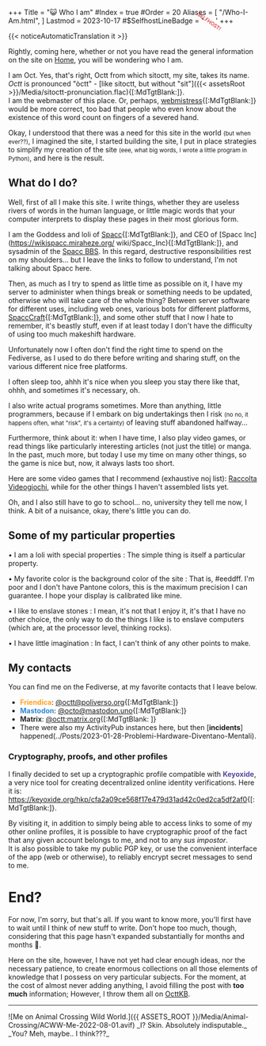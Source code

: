 +++
Title = "😺 Who I am"
#Index = true
#Order = 20
Aliases = [
  "/Who-I-Am.html",
]
Lastmod = 2023-10-17
#$SelfhostLineBadge = '<small style="Color:#CC0000; Font-Size:X-Small; Display:Inline-Block; Rotate:35deg; Margin-Left:-1.5em; Margin-Right:-1.5em;" >SELFHOST!</small>'
+++

{{< noticeAutomaticTranslation it >}}



Rightly, coming here, whether or not you have read the general information on the site on [Home](./index.html), you will be wondering who I am.

I am Oct. Yes, that's right, Octt from which sitoctt, my site, takes its name.  
_Octt_ is pronounced "òctt" - [like sitoctt, but without "sit"]({{< assetsRoot >}}/Media/sitoctt-pronunciation.flac){[:MdTgtBlank:]}.  
I am the webmaster of this place. Or, perhaps, [webmistress](https://www.dictionary.com/browse/webmistress){[:MdTgtBlank:]} would be more correct, too bad that people who even know about the existence of this word count on fingers of a severed hand.

Okay, I understood that there was a need for this site in the world <small>(but when ever??)</small>, I imagined the site, I started building the site, I put in place strategies to simplify my creation of the site <small>(eee, what big words, I wrote a little program in Python)</small>, and here is the result.

## What do I do?

Well, first of all I make this site. I write things, whether they are useless rivers of words in the human language, or little magic words that your computer interprets to display these pages in their most glorious form.

I am the Goddess and loli of [Spacc](https://wikispacc.miraheze.org/wiki/Spacc){[:MdTgtBlank:]}, and CEO of [Spacc Inc](https://wikispacc.miraheze.org/ wiki/Spacc_Inc){[:MdTgtBlank:]}, and sysadmin of the [Spacc BBS](https://bbs.spacc.eu.org). In this regard, destructive responsibilities rest on my shoulders... but I leave the links to follow to understand, I'm not talking about Spacc here.

Then, as much as I try to spend as little time as possible on it, I have my server to administer when things break or something needs to be updated, otherwise who will take care of the whole thing? Between server software for different uses, including web ones, various bots for different platforms, [SpaccCraft](https://wikispacc.miraheze.org/wiki/SpaccCraft){[:MdTgtBlank:]}, and some other stuff that I now I hate to remember, it's beastly stuff, even if at least today I don't have the difficulty of using too much makeshift hardware.

Unfortunately now I often don't find the right time to spend on the Fediverse, as I used to do there before writing and sharing stuff, on the various different nice free platforms.

I often sleep too, ahhh it's nice when you sleep you stay there like that, ohhh, and sometimes it's necessary, oh.

I also write actual programs sometimes. More than anything, little programmers, because if I embark on big undertakings then I risk <small>(no no, it happens often, what "risk", it's a certainty)</small> of leaving stuff abandoned halfway...

Furthermore, think about it: when I have time, I also play video games, or read things like particularly interesting articles (not just the title) or manga. In the past, much more, but today I use my time on many other things, so the game is nice but, now, it always lasts too short.

Here are some video games that I recommend (exhaustive noj list): [Raccolta Videogiochi](./Raccolte/Gaming/Raccolta-Videogiochi.html), while for the other things I haven't assembled lists yet.

Oh, and I also still have to go to school... no, university they tell me now, I think. A bit of a nuisance, okay, there's little you can do.

## Some of my particular properties

• I am a loli with special properties
: The simple thing is itself a particular property.

• My favorite color is the background color of the site
: That is, #eeddff. I'm poor and I don't have Pantone colors, this is the maximum precision I can guarantee. I hope your display is calibrated like mine.

• I like to enslave stones
: I mean, it's not that I enjoy it, it's that I have no other choice, the only way to do the things I like is to enslave computers (which are, at the processor level, thinking rocks).

• I have little imagination
: In fact, I can't think of any other points to make.

## My contacts

You can find me on the Fediverse, at my favorite contacts that I leave below.

- <b style="Color:#FFA020;">Friendica</b>: [@octt@poliverso.org](https://poliverso.org/profile/octt){[:MdTgtBlank:]}  
- <b style="Color:#3088D4;">Mastodon</b>: [@octo@mastodon.uno](https://mastodon.uno/@octo){[:MdTgtBlank:]}  
- <b style="Color:#2D2D2D;">Matrix</b>: [@octt:matrix.org](https://matrix.to/#/@octt:matrix.org){[:MdTgtBlank: ]}
- There were also my ActivityPub instances here, but then [**incidents**] happened(../Posts/2023-01-28-Problemi-Hardware-Diventano-Mentali).

<!--
- ~~<b style="Color:#60C000/*#7FE600*/;">Misskey</b>[:SelfhostLineBadge:]: [@octt@miss.octt.eu.org](https://miss .octt.eu.org/@octt){[:MdTgtBlank:]}~~
- ~~<b style="Color:#DF8958;">GoToSocial</b>[:SelfhostLineBadge:]: [@octt@godo.octt.eu.org](https://godo.octt.eu.org /@octt){[:MdTgtBlank:]}~~
-->

### Cryptography, proofs, and other profiles

I finally decided to set up a cryptographic profile compatible with <b style="Color:#56479E;">Keyoxide</b>, a very nice tool for creating decentralized online identity verifications. Here it is: <https://keyoxide.org/hkp/cfa2a09ce568f17e479d31ad42c0ed2ca5df2af0>{[:MdTgtBlank:]}.

By visiting it, in addition to simply being able to access links to some of my other online profiles, it is possible to have cryptographic proof of the fact that any given account belongs to me, and not to any _sus impostor_.  
It is also possible to take my public PGP key, or use the convenient interface of the app (web or otherwise), to reliably encrypt secret messages to send to me.

# End?

For now, I'm sorry, but that's all. If you want to know more, you'll first have to wait until I think of new stuff to write. Don't hope too much, though, considering that this page hasn't expanded substantially for months and months 😬.

Here on the site, however, I have not yet had clear enough ideas, nor the necessary patience, to create enormous collections on all those elements of knowledge that I possess on very particular subjects. For the moment, at the cost of almost never adding anything, I avoid filling the post with **too much** information; However, I throw them all on [OcttKB](https://kb.octt.eu.org).

---

<div class="Center" markdown="1">
![Me on Animal Crossing Wild World.]({{ ASSETS_ROOT }}/Media/Animal-Crossing/ACWW-Me-2022-08-01.avif)  
_I? Skin. Absolutely indisputable._  
_You? Meh, maybe.. I think???_
</div>
